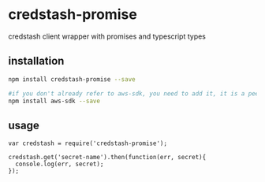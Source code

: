 # credstash-promise
credstash client wrapper with promises and typescript types

## installation

```bash
npm install credstash-promise --save

#if you don't already refer to aws-sdk, you need to add it, it is a peer dependency:
npm install aws-sdk --save
```

## usage

```node
var credstash = require('credstash-promise');

credstash.get('secret-name').then(function(err, secret){
  console.log(err, secret);
});
```
